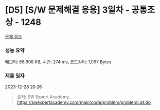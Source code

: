 # [D5] [S/W 문제해결 응용] 3일차 - 공통조상 - 1248 

[문제 링크](https://swexpertacademy.com/main/code/problem/problemDetail.do?contestProbId=AV15PTkqAPYCFAYD) 

### 성능 요약

메모리: 66,808 KB, 시간: 274 ms, 코드길이: 1,097 Bytes

### 제출 일자

2023-12-28 20:26



> 출처: SW Expert Academy, https://swexpertacademy.com/main/code/problem/problemList.do